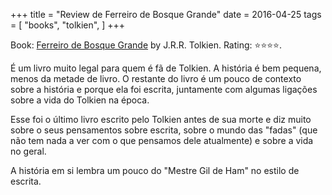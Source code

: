 +++
title = "Review de Ferreiro de Bosque Grande"
date = 2016-04-25
tags = [
    "books",
    "tolkien",
]
+++

Book: [Ferreiro de Bosque Grande](https://www.goodreads.com/book/show/27999395) by J.R.R. Tolkien. Rating: ⭐️⭐️⭐️⭐️.

É um livro muito legal para quem é fã de Tolkien. A história é bem pequena, menos da metade de livro. O restante do livro é um pouco de contexto sobre a história e porque ela foi escrita, juntamente com algumas ligações sobre a vida do Tolkien na época.

Esse foi o último livro escrito pelo Tolkien antes de sua morte e diz muito sobre o seus pensamentos sobre escrita, sobre o mundo das "fadas" (que não tem nada a ver com o que pensamos dele atualmente) e sobre a vida no geral.

A história em si lembra um pouco do "Mestre Gil de Ham" no estilo de escrita.
